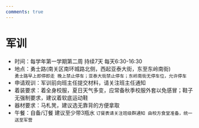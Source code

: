 ```yaml
---
comments: true
---
```


# 军训
- 时间：每学年第一学期第二周 持续7天 每天6:30-16:30
- 地点：勇士路(南关区南环城路北侧，西起亚泰大街，东至东岭南街)  
`勇士路早上即停即走 晚上禁止停车；亚泰大街禁止停车；东岭南街无停车位，允许停车`
- 申请观训：军训前向班主任提交材料，请关注班主任通知  
- 着装要求：着全身校服，夏日天气多变，应常备秋季校服外套以免感冒；鞋子无强制要求，建议着软底运动鞋
- 器材要求：马札凳，建议选无靠背的方便拿取
- 午餐：自备/订餐 建议至少带3瓶水 
`订餐表请关注班级群通知 由校方食堂准备，统一送至军营`